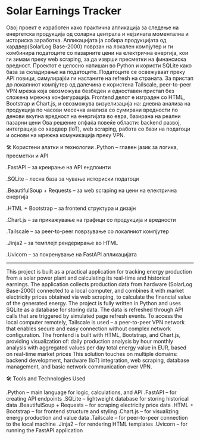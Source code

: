 # Solar Earnings Tracker

Овој проект е изработен како практична апликација за следење на енергетска продукција од соларна централа и нејзината моментална и историска заработка.
Апликацијата ја собира продукцијата од хардвер(SolarLog Base-2000) поврзан на локален компјутер и ги комбинира податоците со пазарните цени на електрична енергија,
кои ги зимам преку web scraping, за да изврши пресметки на финансиска вредност.
Проектот е целосно напишан во Python и користи SQLite како база за складирање на податоците. Податоците се освежуваат преку API повици, симулирајќи ги настаните на refresh на страната. За пристап до локалниот компјутер од далечина е користена Tailscale, peer-to-peer VPN мрежа која овозможува безбеден и едноставен пристап без сложена мрежна конфигурација.
Frontend делот е изграден со HTML, Bootstrap и Chart.js, и овозможува визуелизација на:
дневна анализа на продукција по часови
месечна анализа со сумирани вредности по денови
вкупна вредност на енергијата во евра, базирана на реални пазарни цени
Ова решение опфаќа повеќе области: backend развој, интеграција со хардвер (IoT), web scraping, работа со бази на податоци и основи на мрежна комуникација преку VPN.



🛠️ Користени алатки и технологии
.Python – главен јазик за логика, пресметки и API

.FastAPI – за креирање на API ендпоинти

.SQLite – лесна база за чување историски податоци

.BeautifulSoup + Requests – за web scraping на цени на електрична енергија

.HTML + Bootstrap – за frontend структура и дизајн

.Chart.js – за прикажување на графици со продукција и вредности

.Tailscale – за peer-to-peer поврзување со локалниот компјутер

.Jinja2 – за темплејт рендерирање во HTML

.Uvicorn – за покренување на FastAPI апликацијата


--------------------------------------------------------------------------------------------------------------------------------------------------------------------------------


This project is built as a practical application for tracking energy production from a solar power plant and calculating its real-time and historical earnings.
The application collects production data from hardware (SolarLog Base-2000) connected to a local computer,
and combines it with market electricity prices obtained via web scraping, to calculate the financial value of the generated energy.
The project is fully written in Python and uses SQLite as a database for storing data. The data is refreshed through API calls that are triggered by simulated page refresh events. To access the local computer remotely, Tailscale is used – a peer-to-peer VPN network that enables secure and easy connection without complex network configuration.
The frontend is built with HTML, Bootstrap, and Chart.js, providing visualization of:
daily production analysis by hour
monthly analysis with aggregated values per day
total energy value in EUR, based on real-time market prices
This solution touches on multiple domains: backend development, hardware (IoT) integration, web scraping, database management, and basic network communication over VPN.



🛠️ Tools and Technologies Used

.Python – main language for logic, calculations, and API
.FastAPI – for creating API endpoints
.SQLite – lightweight database for storing historical data
.BeautifulSoup + Requests – for scraping electricity price data
.HTML + Bootstrap – for frontend structure and styling
.Chart.js – for visualizing energy production and value data
.Tailscale – for peer-to-peer connection to the local machine
.Jinja2 – for rendering HTML templates
.Uvicorn – for running the FastAPI application
